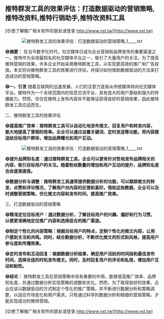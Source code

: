 ## **推特群发工具的效果评估：打造数据驱动的营销策略,推特改资料,推特行销助手,推特改资料工具**

[😍想了解推广相关软件的朋友请登录 http://www.vst.tw](http://www.vst.tw)

 <center><img src="https://vst.tw/MP4/tuiguang/png/4.png" alt="推特群发工具的效果评估：打造数据驱动的营销策略_1____.txt"></center>

**😄摘要：**
在当今数字化时代，社交媒体已成为企业营销和品牌宣传的重要渠道之一。推特作为全球最知名的社交媒体平台之一，吸引了大量用户的关注。为了提高推特营销的效果，许多企业开始采用推特群发工具，以实现更高效的推广和广告投放。本文将对推特群发工具的效果进行评估，并探讨如何借助数据驱动的方法来打造成功的营销策略。

**😄一、引言**
随着互联网的迅速发展，人们的注意力逐渐从传统媒体转向社交媒体平台。推特作为一个全球范围内的信息交流平台，具有庞大的用户基础和强大的传播能力。然而，仅仅在推特上发布内容并不能保证获得良好的营销效果，因此推特群发工具应运而生。

二、推特群发工具的效果评估

**😄提高推广效率：推特群发工具可以自动化地发布推文、回复用户和转发内容，极大地提高了营销的效率。企业可以通过设置关键词、定时发送等功能，将内容推送给目标用户群体，增加品牌曝光和用户互动。**

 <center><img src="https://vst.tw/MP4/tuiguang/png/6.png" alt="推特群发工具的效果评估：打造数据驱动的营销策略_1____.txt"></center>

**😄提升品牌知名度：通过推特群发工具，企业可以更有针对性地发布品牌相关的内容，吸引目标用户的关注。随着粉丝数量的增加和用户互动的提升，品牌知名度也会逐渐提高。**

**😄数据分析与调整：推特群发工具通常提供数据分析的功能，可以跟踪推文的转发、点赞和评论情况，了解用户对内容的反馈和喜好。借助这些数据，企业可以及时调整营销策略，优化推文内容和发布时间，提高推广效果。**

三、打造数据驱动的营销策略

**😄精准定位目标用户：通过数据分析，了解目标用户的兴趣、偏好和行为习惯，以便更准确地定位推广内容和选择适合的推广渠道。**

**😄制定个性化的内容策略：根据目标用户的特点，定制个性化的推文内容，让用户感到关注和共鸣。同时，结合数据分析，不断优化推文的形式和风格，提高用户参与度和传播效果。**

**😄定时发布和互动回复：根据数据分析结果，确定用户活跃的时间段和最佳发布时间，选择合适的时机发布推文。同时，及时回复用户的评论和私信，增加用户互动和粘性。**

**😄结论：**
推特群发工具在营销策略中具有重要的作用，能够提高推广效率、品牌知名度，并通过数据分析实现策略的调整和优化。然而，为了取得良好的效果，企业应该以数据驱动的方式制定个性化的推广策略，并不断进行数据分析和策略调整，以适应市场变化和用户需求。只有通过科学的数据分析和精细的营销策略，才能实现成功的推特营销。

[😍想了解推广相关软件的朋友请登录 http://www.vst.tw](http://www.vst.tw)



